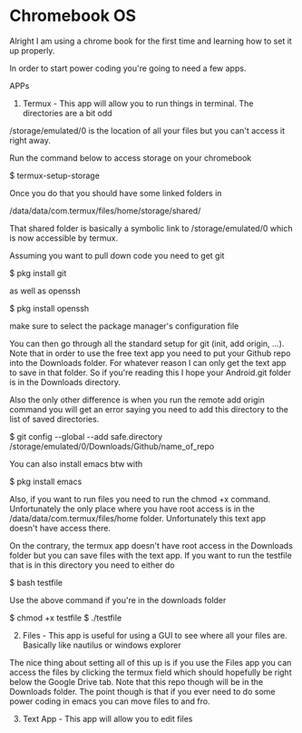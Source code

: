 # Chromebook OS

Alright I am using a chrome book for the first time and learning how to set it up properly. 

In order to start power coding you're going to need a few apps.

APPs

1. Termux - This app will allow you to run things in terminal. The directories are a bit odd

/storage/emulated/0 is the location of all your files but you can't access it right away.

Run the command below to access storage on your chromebook

$ termux-setup-storage

Once you do that you should have some linked folders in 

/data/data/com.termux/files/home/storage/shared/

That shared folder is basically a symbolic link to /storage/emulated/0 which is now accessible by termux.

Assuming you want to pull down code you need to get git

$ pkg install git

as well as openssh

$ pkg install openssh

make sure to select the package manager's configuration file

You can then go through all the standard setup for git (init, add origin, ...). Note that in order
to use the free text app you need to put your Github repo into the Downloads folder. For whatever reason
I can only get the text app to save in that folder. So if you're reading this I hope your Android.git folder
is in the Downloads directory.

Also the only other difference is when you run the remote add origin command you will get an error saying you need to add this directory to the list of saved directories.

$ git config --global --add safe.directory /storage/emulated/0/Downloads/Github/name_of_repo
    
You can also install emacs btw with
    
$ pkg install emacs

Also, if you want to run files you need to run the chmod +x command. Unfortunately the only place where you have root access is in the /data/data/com.termux/files/home folder. Unfortunately this text app doesn't have access there.

On the contrary, the termux app doesn't have root access in the Downloads folder but you can save files with the text app. 
If you want to run the testfile that is in this directory you need to either do

$ bash testfile 

Use the above command if you're in the downloads folder

$ chmod +x testfile
$ ./testfile
    
2. Files - This app is useful for using a GUI to see where all your files are. Basically like nautilus or windows explorer

The nice thing about setting all of this up is if you use the Files app you can access the files by 
clicking the termux field which should hopefully be right below the Google Drive tab. Note that this repo though
will be in the Downloads folder. The point though is that if you ever need to do some power coding in emacs
you can move files to and fro.

3. Text App - This app will allow you to edit files